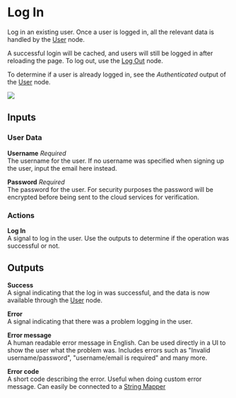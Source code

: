 # Log In

Log in an existing user. Once a user is logged in, all the relevant data is handled by the [User](modules/cloud-services-user-management/user.md) node.

A successful login will be cached, and users will still be logged in after reloading the page. To log out, use the [Log Out](modules/cloud-services-user-management/logout.md) node.

To determine if a user is already logged in, see the _Authenticated_ output of the [User](modules/cloud-services-user-management/user.md?id=outputs) node.

<div class="ndl-images">
    <img src="/modules/cloud-services-user-management/login.png" class="ndl-image med"></img>   
</div>

## Inputs

### User Data
**Username**  _Required_  
The username for the user. If no username was specified when signing up the user, input the email here instead.

**Password**  _Required_  
The password for the user. For security purposes the password will be encrypted before being sent to the cloud services for verification.

### Actions

**Log In**  
A signal to log in the user.
Use the outputs to determine if the operation was successful or not.

## Outputs

**Success**  
A signal indicating that the log in was successful, and the data is now available through the [User](modules/cloud-services-user-management/user.md?id=outputs) node.

**Error**  
A signal indicating that there was a problem logging in the user.

**Error message**  
A human readable error message in English. Can be used directly in a UI to show the user what the problem was. Includes errors such as "Invalid username/password", "username/email is required" and many more.

**Error code**  
A short code describing the error. Useful when doing custom error message. Can easily be connected to a [String Mapper](/nodes/utilities/string-mapper.md)
